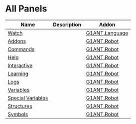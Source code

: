 # All Panels

| Name | Description | Addon |
| ---- | ----------- | ----- |
| [Watch](https://github.com/G1ANT-Robot/G1ANT.Language/blob/master/G1ANT.Language/Panels/WatchPanel.md) |  | [G1ANT.Language](https://github.com/G1ANT-Robot/G1ANT.Language/blob/master/G1ANT.Language/Addon.md) |
| [Addons](https://github.com/G1ANT-Robot/G1ANT.Robot/blob/master/G1ANT.Robot/Panels/AddonsPanel.md) |  | [G1ANT.Robot](https://github.com/G1ANT-Robot/G1ANT.Robot/blob/master/G1ANT.Robot/Addon.md) |
| [Commands](https://github.com/G1ANT-Robot/G1ANT.Robot/blob/master/G1ANT.Robot/Panels/CommandsPanel.md) |  | [G1ANT.Robot](https://github.com/G1ANT-Robot/G1ANT.Robot/blob/master/G1ANT.Robot/Addon.md) |
| [Help](https://github.com/G1ANT-Robot/G1ANT.Robot/blob/master/G1ANT.Robot/Panels/HelpPanel.md) |  | [G1ANT.Robot](https://github.com/G1ANT-Robot/G1ANT.Robot/blob/master/G1ANT.Robot/Addon.md) |
| [Interactive](https://github.com/G1ANT-Robot/G1ANT.Robot/blob/master/G1ANT.Robot/Panels/InteractivePanel.md) |  | [G1ANT.Robot](https://github.com/G1ANT-Robot/G1ANT.Robot/blob/master/G1ANT.Robot/Addon.md) |
| [Learning](https://github.com/G1ANT-Robot/G1ANT.Robot/blob/master/G1ANT.Robot/Panels/LearningPanel.md) |  | [G1ANT.Robot](https://github.com/G1ANT-Robot/G1ANT.Robot/blob/master/G1ANT.Robot/Addon.md) |
| [Logs](https://github.com/G1ANT-Robot/G1ANT.Robot/blob/master/G1ANT.Robot/Panels/LogsPanel.md) |  | [G1ANT.Robot](https://github.com/G1ANT-Robot/G1ANT.Robot/blob/master/G1ANT.Robot/Addon.md) |
| [Variables](https://github.com/G1ANT-Robot/G1ANT.Robot/blob/master/G1ANT.Robot/Panels/ScripterVariablesPanel.md) |  | [G1ANT.Robot](https://github.com/G1ANT-Robot/G1ANT.Robot/blob/master/G1ANT.Robot/Addon.md) |
| [Special Variables](https://github.com/G1ANT-Robot/G1ANT.Robot/blob/master/G1ANT.Robot/Panels/SpecialVariablesPanel.md) |  | [G1ANT.Robot](https://github.com/G1ANT-Robot/G1ANT.Robot/blob/master/G1ANT.Robot/Addon.md) |
| [Structures](https://github.com/G1ANT-Robot/G1ANT.Robot/blob/master/G1ANT.Robot/Panels/StructuresPanel.md) |  | [G1ANT.Robot](https://github.com/G1ANT-Robot/G1ANT.Robot/blob/master/G1ANT.Robot/Addon.md) |
| [Symbols](https://github.com/G1ANT-Robot/G1ANT.Robot/blob/master/G1ANT.Robot/Panels/SymbolsPanel.md) |  | [G1ANT.Robot](https://github.com/G1ANT-Robot/G1ANT.Robot/blob/master/G1ANT.Robot/Addon.md) |
